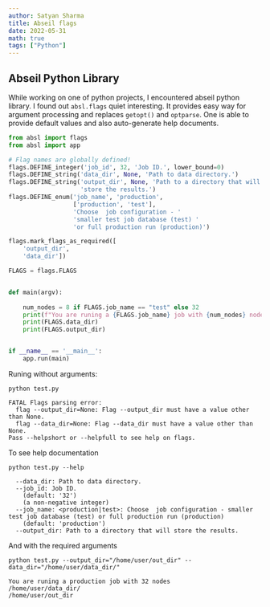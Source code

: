 ```yaml
---
author: Satyan Sharma
title: Abseil flags
date: 2022-05-31
math: true
tags: ["Python"]
---
```


## Abseil Python Library

While working on one of python projects, I encountered abseil python library. I found 
out `absl.flags` quiet interesting. It provides easy way for argument processing 
and replaces `getopt()` and `optparse`. One is able to provide default values and also
auto-generate help documents. 

```python
from absl import flags
from absl import app

# Flag names are globally defined!
flags.DEFINE_integer('job_id', 32, 'Job ID.', lower_bound=0)
flags.DEFINE_string('data_dir', None, 'Path to data directory.')
flags.DEFINE_string('output_dir', None, 'Path to a directory that will '
                    'store the results.')
flags.DEFINE_enum('job_name', 'production',
                  ['production', 'test'],
                  'Choose  job configuration - '
                  'smaller test job database (test) '
                  'or full production run (production)')

flags.mark_flags_as_required([
    'output_dir',
    'data_dir'])

FLAGS = flags.FLAGS


def main(argv):
    
    num_nodes = 8 if FLAGS.job_name == "test" else 32
    print(f"You are runing a {FLAGS.job_name} job with {num_nodes} nodes")
    print(FLAGS.data_dir)
    print(FLAGS.output_dir)


if __name__ == '__main__':
    app.run(main)

```

Runing without arguments:

```
python test.py

FATAL Flags parsing error:
  flag --output_dir=None: Flag --output_dir must have a value other than None.
  flag --data_dir=None: Flag --data_dir must have a value other than None.
Pass --helpshort or --helpfull to see help on flags.
```

To see help documentation
```
python test.py --help

  --data_dir: Path to data directory.
  --job_id: Job ID.
    (default: '32')
    (a non-negative integer)
  --job_name: <production|test>: Choose  job configuration - smaller test job database (test) or full production run (production)
    (default: 'production')
  --output_dir: Path to a directory that will store the results.
```

And with the required arguments

```
python test.py --output_dir="/home/user/out_dir" --data_dir="/home/user/data_dir/"

You are runing a production job with 32 nodes
/home/user/data_dir/
/home/user/out_dir
```
